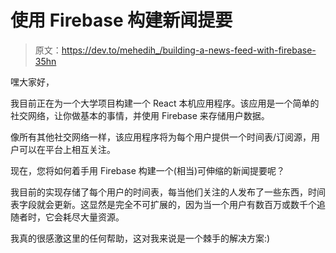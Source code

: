 # 使用 Firebase 构建新闻提要

> 原文：<https://dev.to/mehedih_/building-a-news-feed-with-firebase-35hn>

嘿大家好，

我目前正在为一个大学项目构建一个 React 本机应用程序。该应用是一个简单的社交网络，让你做基本的事情，并使用 Firebase 来存储用户数据。

像所有其他社交网络一样，该应用程序将为每个用户提供一个时间表/订阅源，用户可以在平台上相互关注。

现在，您将如何着手用 Firebase 构建一个(相当)可伸缩的新闻提要呢？

我目前的实现存储了每个用户的时间表，每当他们关注的人发布了一些东西，时间表字段就会更新。这显然是完全不可扩展的，因为当一个用户有数百万或数千个追随者时，它会耗尽大量资源。

我真的很感激这里的任何帮助，这对我来说是一个棘手的解决方案:)